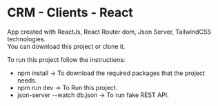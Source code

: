 # CRM - Clients - React

App created with ReactJs, React Router dom, Json Server, TailwindCSS technologies.  
You can download this project or clone it.

To run this project follow the instructions:

- npm install -> To download the required packages that the project needs.
- npm run dev -> To Run this project.
- json-server --watch db.json -> To run fake REST API.
